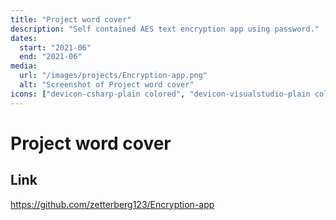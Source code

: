 ```yaml
---
title: "Project word cover"
description: "Self contained AES text encryption app using password."
dates:
  start: "2021-06"
  end: "2021-06"
media:
  url: "/images/projects/Encryption-app.png"
  alt: "Screenshot of Project word cover"
icons: ["devicon-csharp-plain colored", "devicon-visualstudio-plain colored"]
---
```


# Project word cover

## Link

https://github.com/zetterberg123/Encryption-app
